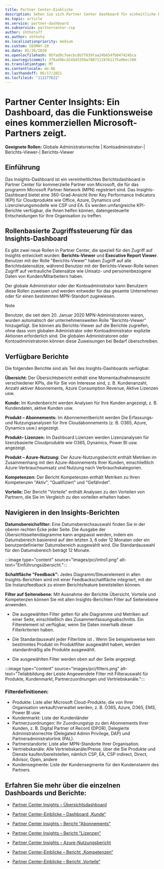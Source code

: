 ```yaml
---
title: Partner Center-Einblicke
description: Sehen Sie sich Partner Center dashboard für einheitliche Berichte an. Erfahren Sie, wie Sie kpIs für Vertrieb und Bereitstellung, Kundenentwicklung und mehr verwenden.
ms.topic: article
ms.service: partner-dashboard
ms.subservice: partnercenter-csp
author: shthota77
ms.author: shthota
ms.localizationpriority: medium
ms.custom: SEOMAY.20
ms.date: 05/26/2020
ms.openlocfilehash: 05fad9c7eecbc8b7f639faa24b654fb0474245ca
ms.sourcegitcommit: 376a49bcd245d3358a78871128761175a96ec200
ms.translationtype: MT
ms.contentlocale: de-DE
ms.lasthandoff: 06/17/2021
ms.locfileid: "112277622"
---
```

# <a name="partner-center-insights---a-dashboard-that-shows-how-a-microsoft-commercial-partner-is-doing"></a>Partner Center Insights: Ein Dashboard, das die Funktionsweise eines kommerziellen Microsoft-Partners zeigt.

**Geeignete Rollen:** Globale Administratorrechte | Kontoadministrator-| Berichts-Viewer-| Berichts-Viewer

## <a name="introduction"></a>Einführung

Das Insights-Dashboard ist ein vereinheitlichtes Berichtsdashboard in Partner Center für kommerzielle Partner von Microsoft, die für das programm Microsoft Partner Network (MPN) registriert sind. Das Insights-Dashboard bietet eine 360-Grad-Ansicht Ihrer Key Performance Indicators (KPI) für Cloudprodukte wie Office, Azure, Dynamics und Lizenzierungsmodelle wie CSP und EA. Es werden umfangreiche KPI-Berichte verfügbar, die Ihnen helfen können, datengesteuerte Entscheidungen für Ihre Organisation zu treffen. 

## <a name="role-based-access-control-to-the-insights-dashboard"></a>Rollenbasierte Zugriffssteuerung für das Insights-Dashboard

Es gibt zwei neue Rollen in Partner Center, die speziell für den Zugriff auf Insights entwickelt wurden: **Berichts-Viewer** und **Executive Report Viewer**. Benutzer mit der Rolle "Berichts-Viewer" haben Zugriff auf alle Berichtsdatensätze, während Benutzer mit der Berichts-Viewer-Rolle keinen Zugriff auf vertrauliche Datensätze wie Umsatz- und personenbezogene Daten von Kunden/Mitarbeitern haben. 

Der globale Administrator oder der Kontoadministrator kann Benutzern diese Rollen zuweisen und werden entweder für das gesamte Unternehmen oder für einen bestimmten MPN-Standort zugewiesen.  

>[!Note] 
>Benutzer, die seit dem 20. Januar 2020 MPN-Administratoren waren, wurden automatisch der unternehmensweiten Rolle "Berichts-Viewer" hinzugefügt. Sie können als Berichts-Viewer auf die Berichte zugreifen, ohne dass vom globalen Administrator oder Kontoadministrator explizite Aktionen erforderlich sind. Die globalen Administratoren oder Kontoadministratoren können diese Zuweisungen bei Bedarf überschreiben. 

## <a name="reports-available"></a>Verfügbare Berichte

Die folgenden Berichte sind als Teil des Insights-Dashboards verfügbar.

**Übersicht:** Der Übersichtsbericht enthält eine Momentaufnahmeansicht verschiedener KPIs, die für Sie von Interesse sind, z. B. Kundenanzahl, Anzahl aktiver Abonnements, Azure Consumption Revenue, Aktive Lizenzen usw.

**Kunde:** Im Kundenbericht werden Analysen für Ihre Kunden angezeigt, z. B. Kundendaten, aktive Kunden usw.

**Produkt – Abonnements:** Im Abonnementbericht werden Die Erfassungs- und Nutzungsanalysen für Ihre Cloudabonnements (z. B. O365, Azure, Dynamics usw.) angezeigt.

**Produkt– Lizenzen:** Im Dashboard Lizenzen werden Lizenzanalysen für lizenzbasierte Cloudprodukte wie O365, Dynamics, Power BI usw. angezeigt.

**Produkt – Azure-Nutzung:** Der Azure-Nutzungsbericht enthält Metriken im Zusammenhang mit den Azure-Abonnements Ihrer Kunden, einschließlich Azure-Verbrauchsumsatz und Nutzung nach Verbrauchskategorien.

**Kompetenzen:** Der Bericht Kompetenzen enthält Metriken zu Ihren Kompetenzen "Aktiv", "Qualifiziert" und "Gefährdet".

**Vorteile:** Der Bericht "Vorteile" enthält Analysen zu den Vorteilen von Partnern, die Sie im Vergleich zu den vorteilen erhalten haben.

## <a name="navigating-the-insights-reports"></a>Navigieren in den Insights-Berichten

**Datumsbereichsfilter:** Eine Datumsbereichsauswahl finden Sie in der oberen rechten Ecke jeder Seite. Die Ausgabe der Übersichtsseitendiagramme kann angepasst werden, indem ein Datumsbereich basierend auf den letzten 3, 6 oder 12 Monaten oder ein benutzerdefinierter Datumsbereich ausgewählt wird. Die Standardauswahl für den Datumsbereich beträgt 12 Monate. 

:::image type="content" source="images/pci/intro1.png" alt-text="Einführungsübersicht.":::

**Schaltfläche "Feedback":** Jedes Diagramm/Steuerelement in allen Insights-Berichten wird mit einer Feedbackschaltfläche integriert, mit der Sie Instanzfeedback zu einem Berichtsfeature bereitstellen können. 

 
**Filter auf Seitenebene:** Mit Ausnahme der Berichte Übersicht, Vorteile und Kompetenzen können Sie mit allen Insights-Berichten Filter auf Seitenebene anwenden. 

- Die ausgewählten Filter gelten für alle Diagramme und Metriken auf einer Seite, einschließlich des Zusammenfassungsabschnitts. Ein Filterelement ist verfügbar, wenn Sie Daten innerhalb dieser Filterkriterien haben. 

- Die Standardauswahl jeder Filterliste ist **.** Wenn Sie beispielsweise kein bestimmtes Produkt im Produktfilter ausgewählt haben, werden standardmäßig alle Produkte ausgewählt.

- Die ausgewählten Filter werden oben auf der Seite angezeigt. 

:::image type="content" source="images/pci/filters.png" alt-text="Teilabbildung der Leiste Angewendete Filter mit Filterauswahl für Produkte, Kundenmarkt, Partnerzuordnungen und Vertriebskanäle.":::

### <a name="filters-definitions"></a>Filterdefinitionen:

- Produkte: Liste aller Microsoft Cloud-Produkte, die von Ihrer Organisation verkauft/verwaltet werden, z. B. O365, Azure, D365, EMS, Power BI usw.
- Kundenmarkt: Liste der Kundenländer
- Partnerzuordnungen: Ihr Zuordnungstyp zu den Abonnements Ihrer Kunden, z. B. Digital Partner of Record (DPOR), Delegierte Administratorrechte (Delegated Admin Privilege, DAP) und Partneradministratorlink (PAL). 
- Partnerstandorte: Liste aller MPN-Standorte Ihrer Organisation.
- Vertriebskanäle: Alle Vertriebskanäle/Preise, über die Sie Produkte und Dienste kaufen/bereitstellen, nämlich CSP, EA, CSP indirect, Direct, Advisor, Open, andere
- Kundensegmente: Liste der Kundensegmente für den Kundenstamm des Partners.

## <a name="read-about-each-of-the-dashboards-and-reports"></a>Erfahren Sie mehr über die einzelnen Dashboards und Berichte:

- [Partner Center Insights – Übersichtsdashboard](pci-overview-report.md)

- [Partner Center-Einblicke – Dashboard „Kunde“](pci-customer-report.md)

- [Partner Center Insights – Bericht "Abonnements"](pci-product-subscriptions-report.md)

- [Partner Center Insights – Bericht "Lizenzen"](pci-product-licenses-report.md)

- [Partner Center Insights – Azure-Nutzungsbericht](pci-azure-usage-report.md)

- [Partner Center-Einblicke – Bericht „Kompetenzen“](pci-competencies-report.md)

- [Partner Center-Einblicke – Bericht „Vorteile“](pci-benefits-report.md)

